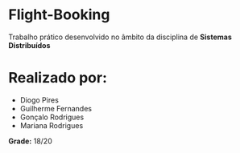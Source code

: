 # Flight-Booking

Trabalho prático desenvolvido no âmbito da disciplina de **Sistemas Distribuídos**

# Realizado por:
- Diogo Pires
- Guilherme Fernandes
- Gonçalo Rodrigues
- Mariana Rodrigues

**Grade:** 18/20
